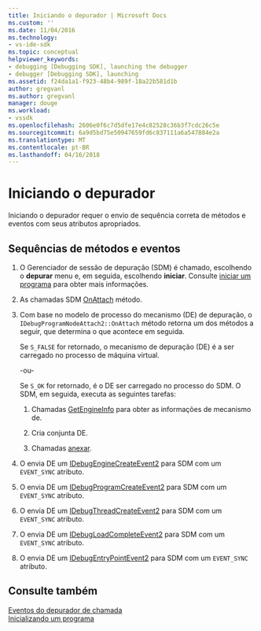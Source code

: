 ```yaml
---
title: Iniciando o depurador | Microsoft Docs
ms.custom: ''
ms.date: 11/04/2016
ms.technology:
- vs-ide-sdk
ms.topic: conceptual
helpviewer_keywords:
- debugging [Debugging SDK], launching the debugger
- debugger [Debugging SDK], launching
ms.assetid: f24da1a1-f923-48b4-989f-18a22b581d1b
author: gregvanl
ms.author: gregvanl
manager: douge
ms.workload:
- vssdk
ms.openlocfilehash: 2606e0f6c7d5dfe17e4c82528c36b3f7cdc26c5e
ms.sourcegitcommit: 6a9d5bd75e50947659fd6c837111a6a547884e2a
ms.translationtype: MT
ms.contentlocale: pt-BR
ms.lasthandoff: 04/16/2018
---
```

# <a name="launching-the-debugger"></a>Iniciando o depurador
Iniciando o depurador requer o envio de sequência correta de métodos e eventos com seus atributos apropriados.  
  
## <a name="sequences-of-methods-and-events"></a>Sequências de métodos e eventos  
  
1.  O Gerenciador de sessão de depuração (SDM) é chamado, escolhendo o **depurar** menu e, em seguida, escolhendo **iniciar**. Consulte [iniciar um programa](../../extensibility/debugger/launching-a-program.md) para obter mais informações.  
  
2.  As chamadas SDM [OnAttach](../../extensibility/debugger/reference/idebugprogramnodeattach2-onattach.md) método.  
  
3.  Com base no modelo de processo do mecanismo (DE) de depuração, o `IDebugProgramNodeAttach2::OnAttach` método retorna um dos métodos a seguir, que determina o que acontece em seguida.  
  
     Se `S_FALSE` for retornado, o mecanismo de depuração (DE) é a ser carregado no processo de máquina virtual.  
  
     -ou-  
  
     Se `S_OK` for retornado, é o DE ser carregado no processo do SDM. O SDM, em seguida, executa as seguintes tarefas:  
  
    1.  Chamadas [GetEngineInfo](../../extensibility/debugger/reference/idebugprogramnode2-getengineinfo.md) para obter as informações de mecanismo de.  
  
    2.  Cria conjunta DE.  
  
    3.  Chamadas [anexar](../../extensibility/debugger/reference/idebugengine2-attach.md).  
  
4.  O envia DE um [IDebugEngineCreateEvent2](../../extensibility/debugger/reference/idebugenginecreateevent2.md) para SDM com um `EVENT_SYNC` atributo.  
  
5.  O envia DE um [IDebugProgramCreateEvent2](../../extensibility/debugger/reference/idebugprogramcreateevent2.md) para SDM com um `EVENT_SYNC` atributo.  
  
6.  O envia DE um [IDebugThreadCreateEvent2](../../extensibility/debugger/reference/idebugthreadcreateevent2.md) para SDM com um `EVENT_SYNC` atributo.  
  
7.  O envia DE um [IDebugLoadCompleteEvent2](../../extensibility/debugger/reference/idebugloadcompleteevent2.md) para SDM com um `EVENT_SYNC` atributo.  
  
8.  O envia DE um [IDebugEntryPointEvent2](../../extensibility/debugger/reference/idebugentrypointevent2.md) para SDM com um `EVENT_SYNC` atributo.  
  
## <a name="see-also"></a>Consulte também  
 [Eventos do depurador de chamada](../../extensibility/debugger/calling-debugger-events.md)   
 [Inicializando um programa](../../extensibility/debugger/launching-a-program.md)